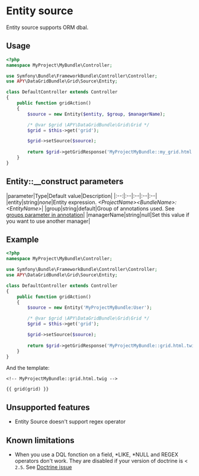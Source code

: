 Entity source
=============

Entity source supports ORM dbal.

## Usage

```php
<?php
namespace MyProject\MyBundle\Controller;

use Symfony\Bundle\FrameworkBundle\Controller\Controller;
use APY\DataGridBundle\Grid\Source\Entity;

class DefaultController extends Controller
{
    public function gridAction()
    {
        $source = new Entity($entity, $group, $managerName);

        /* @var $grid \APY\DataGridBundle\Grid\Grid */
        $grid = $this->get('grid');

        $grid->setSource($source);
        
        return $grid->getGridResponse('MyProjectMyBundle::my_grid.html.twig');
    }
}
```

## Entity::__construct parameters

|parameter|Type|Default value|Description|
|:--:|:--|:--|:--|:--|
|entity|string|_none_|Entity expression. _\<ProjectName\>\<BundleName\>:\<EntityName\>_|
|group|string|default|Group of annotations used. See [groups parameter in annotation](../columns_configuration/annotations/column_annotation_property.md#available-attributes)|
|managerName|string|null|Set this value if you want to use another manager|

## Example

```php
<?php
namespace MyProject\MyBundle\Controller;

use Symfony\Bundle\FrameworkBundle\Controller\Controller;
use APY\DataGridBundle\Grid\Source\Entity;

class DefaultController extends Controller
{
    public function gridAction()
    {
        $source = new Entity('MyProjectMyBundle:User');

        /* @var $grid \APY\DataGridBundle\Grid\Grid */
        $grid = $this->get('grid');

        $grid->setSource($source);
        
        return $grid->getGridResponse('MyProjectMyBundle::grid.html.twig');
    }
}
```

And the template:

```janjo
<!-- MyProjectMyBundle::grid.html.twig -->

{{ grid(grid) }}
```

## Unsupported features

* Entity Source doesn't support regex operator

## Known limitations

* When you use a DQL fonction on a field, \*LIKE, \*NULL and REGEX operators don't work. They are disabled if your version of doctrine is < `2.5`. See [Doctrine issue](http://www.doctrine-project.org/jira/browse/DDC-1858)
